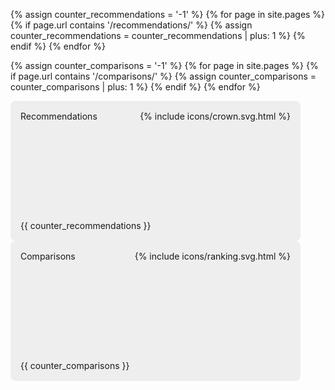---
---

{% assign counter_recommendations = '-1' %}
{% for page in site.pages %}
{% if page.url contains '/recommendations/' %}
{% assign counter_recommendations = counter_recommendations | plus: 1 %}
{% endif %}
{% endfor %}

{% assign counter_comparisons = '-1' %}
{% for page in site.pages %}
{% if page.url contains '/comparisons/' %}
{% assign counter_comparisons = counter_comparisons | plus: 1 %}
{% endif %}
{% endfor %}

<style>
.grid-item {
    padding: 2rem;
    width: 25rem;
    border-radius: 0.5rem;
    background: #eee;
    height: 10rem;
    position: relative;
}
.grid-title {
    position: absolute;
    top: 1rem;
    left: 1rem;
}
.grid-icon {
    position: absolute;
    right: 1rem;
    top: 1rem;
}
.grid-count {
    position: absolute;
    left: 1rem;
    bottom: 1rem;
}
a.grid-item svg { fill: var(--goddardhale-blue-750); }
</style>

<div style="display: flex; flex-flow: row wrap; justify-content: space-between;">
<a class="grid-item" href="{{ '/recommendations/' | relative_url }}">
  <span class="grid-title">Recommendations</span>
  <span class="grid-icon">{% include icons/crown.svg.html %}</span>
  <span class="grid-count">{{ counter_recommendations }}</span>
</a>
<a class="grid-item" href="{{ '/comparisons/' | relative_url }}">
  <span class="grid-title">Comparisons</span>
  <span class="grid-icon">{% include icons/ranking.svg.html %}</span>
  <span class="grid-count">{{ counter_comparisons }}</span>
</a>
</div>
